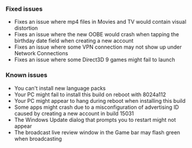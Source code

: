 ### Fixed issues
- Fixes an issue where mp4 files in Movies and TV would contain visual distortion
- Fixes an issue where the new OOBE would crash when tapping the birthday date field when creating a new account
- Fixes an issue where some VPN connection may not show up under Network Connections
- Fixes an issue where some Direct3D 9 games might fail to launch

### Known issues
- You can't install new language packs
- Your PC might fail to install this build on reboot with 8024a112
- Your PC might appear to hang during reboot when installing this build
- Some apps might crash due to a misconfiguration of advertising ID caused by creating a new account in build 15031
- The Windows Update dialog that prompts you to restart might not appear
- The broadcast live review window in the Game bar may flash green when broadcasting